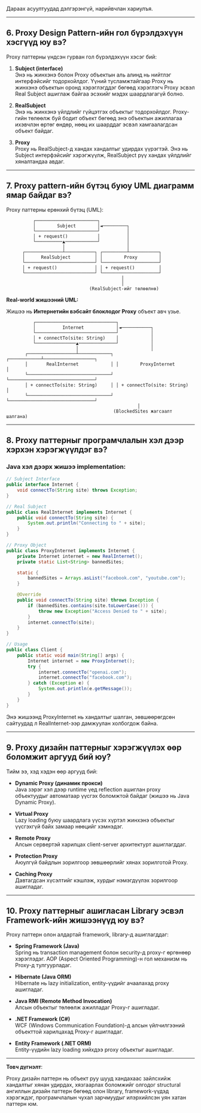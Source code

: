 Дараах асуултуудад дэлгэрэнгүй, нарийвчлан хариулъя.

---

## 6\. Proxy Design Pattern-ийн гол бүрэлдэхүүн хэсгүүд юу вэ?

Proxy паттерны үндсэн гурван гол бүрэлдэхүүн хэсэг бий:

1. **Subject (interface)**  
   Энэ нь жинхэнэ болон Proxy объектын аль алинд нь нийтлэг интерфэйсийг тодорхойлдог. Үүний тусламжтайгаар Proxy нь жинхэнэ объектын оронд хэрэглэгддэг бөгөөд хэрэглэгч Proxy эсвэл Real Subject ашиглаж байгаа эсэхийг мэдэх шаардлагагүй болно.

2. **RealSubject**  
   Энэ нь жинхэнэ үйлдлийг гүйцэтгэх объектыг тодорхойлдог. Proxy-гийн төлөөлж буй бодит объект бөгөөд энэ объектын ажиллагаа ихэвчлэн өртөг өндөр, нөөц их шаарддаг эсвэл хамгаалагдсан объект байдаг.

3. **Proxy**  
   Proxy нь RealSubject-д хандах хандалтыг удирдах үүрэгтэй. Энэ нь Subject интерфэйсийг хэрэгжүүлж, RealSubject рүү хандах үйлдлийг хяналтандаа авдаг.

---

## 7\. Proxy pattern-ийн бүтэц буюу UML диаграмм ямар байдаг вэ?

Proxy паттерны ерөнхий бүтэц (UML):

```
          ┌───────────────────────┐
          │        Subject        │◄─────────┐
          └───────────────────────┘          │
          │ + request()           │          │
          └──────────▲────────────┘          │
                     │                       │
      ┌──────────────┴───────────┐ ┌─────────┴───────────┐
      │      RealSubject         │ │        Proxy        │
      └──────────────────────────┘ └─────────────────────┘
      │ + request()              │ │ + request()         │
      └──────────────────────────┘ └─────────────────────┘
                                           │
                                           │
                               (RealSubject-ийг төлөөлнө)
```

**Real-world жишээний UML:**

Жишээ нь **Интернетийн вэбсайт блоклодог Proxy** объект авч үзье.

```
          ┌──────────────────────────────┐
          │          Internet            │◄───────────┐
          └──────────────────────────────┘            │
          │ + connectTo(site: String)    │            │
          └───────────────▲──────────────┘            │
                          │                           │
       ┌──────────────────┴────────────┐ ┌────────────┴───────────────────┐
       │       RealInternet            │ │        ProxyInternet           │
       └───────────────────────────────┘ └────────────────────────────────┘
       │ + connectTo(site: String)     │ │ + connectTo(site: String)      │
       └───────────────────────────────┘ └────────────────────────────────┘
                                                 │
                                        (BlockedSites жагсаалт шалгана)
```

---

## 8\. Proxy паттерныг програмчлалын хэл дээр хэрхэн хэрэгжүүлдэг вэ?

### Java хэл дээрх жишээ implementation:

```java
// Subject Interface
public interface Internet {
    void connectTo(String site) throws Exception;
}

// Real Subject
public class RealInternet implements Internet {
    public void connectTo(String site) {
        System.out.println("Connecting to " + site);
    }
}

// Proxy Object
public class ProxyInternet implements Internet {
    private Internet internet = new RealInternet();
    private static List<String> bannedSites;

    static {
        bannedSites = Arrays.asList("facebook.com", "youtube.com");
    }

    @Override
    public void connectTo(String site) throws Exception {
        if (bannedSites.contains(site.toLowerCase())) {
            throw new Exception("Access Denied to " + site);
        }
        internet.connectTo(site);
    }
}

// Usage
public class Client {
    public static void main(String[] args) {
        Internet internet = new ProxyInternet();
        try {
            internet.connectTo("openai.com");
            internet.connectTo("facebook.com");
        } catch (Exception e) {
            System.out.println(e.getMessage());
        }
    }
}
```

Энэ жишээнд ProxyInternet нь хандалтыг шалган, зөвшөөрөгдсөн сайтуудад л RealInternet-ээр дамжуулан холбогдож байна.

---

## 9\. Proxy дизайн паттерныг хэрэгжүүлэх өөр боломжит аргууд бий юу?

Тийм ээ, хэд хэдэн өөр аргууд бий:

- **Dynamic Proxy (динамик прокси)**  
  Java зэрэг хэл дээр runtime үед reflection ашиглан proxy объектуудыг автоматаар үүсгэх боломжтой байдаг (жишээ нь Java Dynamic Proxy).

- **Virtual Proxy**  
  Lazy loading буюу шаардлага үүсэх хүртэл жинхэнэ объектыг үүсгэхгүй байх замаар нөөцийг хэмнэдэг.

- **Remote Proxy**  
  Алсын сервертэй харилцах client-server архитектурт ашиглагддаг.

- **Protection Proxy**  
  Аюулгүй байдлын зорилгоор зөвшөөрлийг хянах зорилготой Proxy.

- **Caching Proxy**  
  Давтагдсан хүсэлтийг кэшлэж, хурдыг нэмэгдүүлэх зорилгоор ашигладаг.

---

## 10\. Proxy паттерныг ашигласан Library эсвэл Framework-ийн жишээнүүд юу вэ?

Proxy паттерн олон алдартай framework, library-д ашиглагддаг:

- **Spring Framework (Java)**  
  Spring нь transaction management болон security-д proxy-г өргөнөөр хэрэглэдэг. AOP (Aspect Oriented Programming)-н гол механизм нь Proxy-д тулгуурладаг.

- **Hibernate (Java ORM)**  
  Hibernate нь lazy initialization, entity-үүдийг ачаалахад proxy ашигладаг.

- **Java RMI (Remote Method Invocation)**  
  Алсын объектыг төлөөлж ажилладаг Proxy-г ашигладаг.

- **.NET Framework (C#)**  
  WCF (Windows Communication Foundation)-д алсын үйлчилгээний объекттой харилцахад Proxy-г ашигладаг.

- **Entity Framework (.NET ORM)**  
  Entity-үүдийн lazy loading хийхдээ proxy объектыг ашигладаг.

---

**Товч дүгнэлт**:

Proxy дизайн паттерн нь объект руу шууд хандахаас зайлсхийж хандалтыг хянан удирдах, хязгаарлах боломжийг олгодог structural ангиллын дизайн паттерн бөгөөд олон library, framework-үүдэд хэрэгждэг, програмчлалын чухал зарчмуудыг илэрхийлсэн уян хатан паттерн юм.